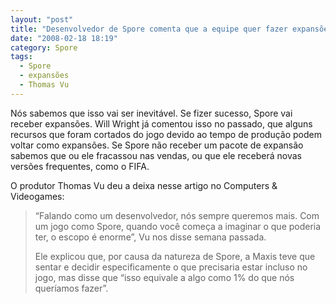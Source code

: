 ```yaml
---
layout: "post"
title: "Desenvolvedor de Spore comenta que a equipe quer fazer expansões"
date: "2008-02-18 18:19"
category: Spore
tags:
  - Spore
  - expansões
  - Thomas Vu
---
```


Nós sabemos que isso vai ser inevitável. Se fizer sucesso, Spore vai receber expansões. Will Wright já comentou isso no passado, que alguns recursos que foram cortados do jogo devido ao tempo de produção podem voltar como expansões. Se Spore não receber um pacote de expansão sabemos que ou ele fracassou nas vendas, ou que ele receberá novas versões frequentes, como o FIFA.

O produtor Thomas Vu deu a deixa nesse artigo no Computers & Videogames:

> “Falando como um desenvolvedor, nós sempre queremos mais. Com um jogo como Spore, quando você começa a imaginar o que poderia ter, o escopo é enorme”, Vu nos disse semana passada.
>
> Ele explicou que, por causa da natureza de Spore, a Maxis teve que sentar e decidir especificamente o que precisaria estar incluso no jogo, mas disse que “isso equivale a algo como 1% do que nós queríamos fazer”.
